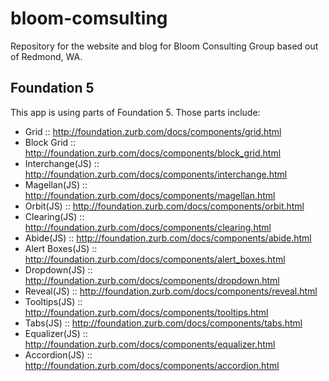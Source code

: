 bloom-comsulting
================

Repository for the website and blog for Bloom Consulting Group based out of Redmond, WA.

## Foundation 5

This app is using parts of Foundation 5. Those parts include:

- Grid :: http://foundation.zurb.com/docs/components/grid.html
- Block Grid :: http://foundation.zurb.com/docs/components/block_grid.html
- Interchange(JS) :: http://foundation.zurb.com/docs/components/interchange.html
- Magellan(JS) :: http://foundation.zurb.com/docs/components/magellan.html
- Orbit(JS) :: http://foundation.zurb.com/docs/components/orbit.html
- Clearing(JS) :: http://foundation.zurb.com/docs/components/clearing.html
- Abide(JS) :: http://foundation.zurb.com/docs/components/abide.html
- Alert Boxes(JS) :: http://foundation.zurb.com/docs/components/alert_boxes.html
- Dropdown(JS) :: http://foundation.zurb.com/docs/components/dropdown.html
- Reveal(JS) :: http://foundation.zurb.com/docs/components/reveal.html
- Tooltips(JS) :: http://foundation.zurb.com/docs/components/tooltips.html
- Tabs(JS) :: http://foundation.zurb.com/docs/components/tabs.html
- Equalizer(JS) :: http://foundation.zurb.com/docs/components/equalizer.html
- Accordion(JS) :: http://foundation.zurb.com/docs/components/accordion.html
